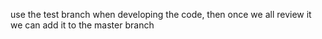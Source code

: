 use the test branch when developing the code, then once we all review it we can add it to the master branch
